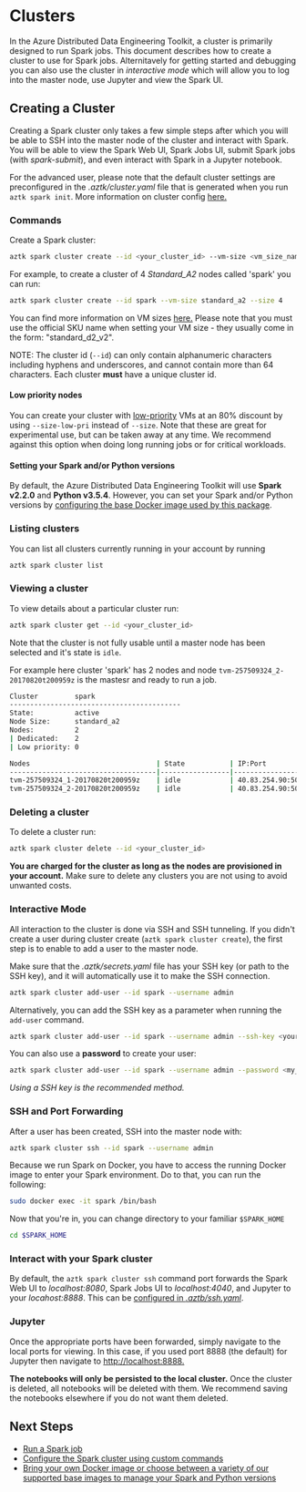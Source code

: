 # Clusters
In the Azure Distributed Data Engineering Toolkit, a cluster is primarily designed to run Spark jobs. This document describes how to create a cluster to use for Spark jobs. Alternitavely for getting started and debugging you can also use the cluster in _interactive mode_ which will allow you to log into the master node, use Jupyter and view the Spark UI.

## Creating a Cluster
Creating a Spark cluster only takes a few simple steps after which you will be able to SSH into the master node of the cluster and interact with Spark. You will be able to view the Spark Web UI, Spark Jobs UI, submit Spark jobs (with *spark-submit*), and even interact with Spark in a Jupyter notebook.

For the advanced user, please note that the default cluster settings are preconfigured in the *.aztk/cluster.yaml* file that is generated when you run `aztk spark init`. More information on cluster config [here.](../13-configuration.md)

### Commands
Create a Spark cluster:

```sh
aztk spark cluster create --id <your_cluster_id> --vm-size <vm_size_name> --size <number_of_nodes>
```

For example, to create a cluster of 4 *Standard_A2* nodes called 'spark' you can run:
```sh
aztk spark cluster create --id spark --vm-size standard_a2 --size 4
```

You can find more information on VM sizes [here.](https://docs.microsoft.com/en-us/azure/virtual-machines/linux/sizes) Please note that you must use the official SKU name when setting your VM size - they usually come in the form: "standard_d2_v2". 

NOTE: The cluster id (`--id`) can only contain alphanumeric characters including hyphens and underscores, and cannot contain more than 64 characters. Each cluster **must** have a unique cluster id.

#### Low priority nodes
You can create your cluster with [low-priority](https://docs.microsoft.com/en-us/azure/batch/batch-low-pri-vms) VMs at an 80% discount by using `--size-low-pri` instead of `--size`. Note that these are great for experimental use, but can be taken away at any time. We recommend against this option when doing long running jobs or for critical workloads.

#### Setting your Spark and/or Python versions
By default, the Azure Distributed Data Engineering Toolkit will use **Spark v2.2.0** and **Python v3.5.4**. However, you can set your Spark and/or Python versions by [configuring the base Docker image used by this package](./12-docker-image.md).

### Listing clusters
You can list all clusters currently running in your account by running

```sh
aztk spark cluster list
```

### Viewing a cluster
To view details about a particular cluster run:

```sh
aztk spark cluster get --id <your_cluster_id>
```

Note that the cluster is not fully usable until a master node has been selected and it's state is `idle`.

For example here cluster 'spark' has 2 nodes and node `tvm-257509324_2-20170820t200959z` is the mastesr and ready to run a job.

```sh
Cluster         spark
------------------------------------------
State:          active
Node Size:      standard_a2
Nodes:          2
| Dedicated:    2
| Low priority: 0

Nodes                               | State           | IP:Port              | Master
------------------------------------|-----------------|----------------------|--------
tvm-257509324_1-20170820t200959z    | idle            | 40.83.254.90:50001   |
tvm-257509324_2-20170820t200959z    | idle            | 40.83.254.90:50000   | *
```

### Deleting a cluster
To delete a cluster run:

```sh
aztk spark cluster delete --id <your_cluster_id>
```

__You are charged for the cluster as long as the nodes are provisioned in your account.__ Make sure to delete any clusters you are not using to avoid unwanted costs.

### Interactive Mode
All interaction to the cluster is done via SSH and SSH tunneling. If you didn't create a user during cluster create (`aztk spark cluster create`), the first step is to enable to add a user to the master node.

Make sure that the *.aztk/secrets.yaml* file has your SSH key (or path to the SSH key), and it will automatically use it to make the SSH connection.

```sh
aztk spark cluster add-user --id spark --username admin
```

Alternatively, you can add the SSH key as a parameter when running the `add-user` command.
```sh
aztk spark cluster add-user --id spark --username admin --ssh-key <your_key_OR_path_to_key>
```

You can also use a __password__ to create your user:
```sh
aztk spark cluster add-user --id spark --username admin --password <my_password>
```

_Using a SSH key is the recommended method._

### SSH and Port Forwarding
After a user has been created, SSH into the master node with:

```sh
aztk spark cluster ssh --id spark --username admin
```

Because we run Spark on Docker, you have to access the running Docker image to enter your Spark environment. Do to that, you can run the following:
```sh
sudo docker exec -it spark /bin/bash
```

Now that you're in, you can change directory to your familiar `$SPARK_HOME`
```sh
cd $SPARK_HOME
```

### Interact with your Spark cluster
By default, the `aztk spark cluster ssh` command port forwards the Spark Web UI to *localhost:8080*, Spark Jobs UI to *localhost:4040*, and Jupyter to your *locahost:8888*. This can be [configured in *.aztb/ssh.yaml*](../docs/13-configuration.md##sshyaml).

### Jupyter
Once the appropriate ports have been forwarded, simply navigate to the local ports for viewing. In this case, if you used port 8888 (the default) for Jupyter then navigate to [http://localhost:8888.](http://localhost:8888)

__The notebooks will only be persisted to the local cluster.__ Once the cluster is deleted, all notebooks will be deleted with them. We recommend saving the notebooks elsewhere if you do not want them deleted.

## Next Steps
- [Run a Spark job](./20-spark-submit.md)
- [Configure the Spark cluster using custom commands](./11-custom-scripts.md)
- [Bring your own Docker image or choose between a variety of our supported base images to manage your Spark and Python versions](./12-docker-image.md)
